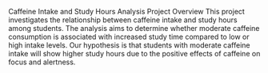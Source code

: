 Caffeine Intake and Study Hours Analysis
Project Overview
This project investigates the relationship between caffeine intake and study hours among students. The analysis aims to determine whether moderate caffeine consumption is associated with increased study time compared to low or high intake levels. Our hypothesis is that students with moderate caffeine intake will show higher study hours due to the positive effects of caffeine on focus and alertness.

